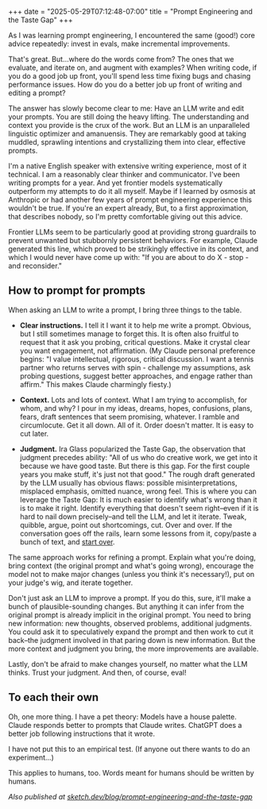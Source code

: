 +++
date = "2025-05-29T07:12:48-07:00"
title = "Prompt Engineering and the Taste Gap"
+++

As I was learning prompt engineering, I encountered the same (good!) core advice repeatedly: invest in evals, make incremental improvements.

That's great. But…where do the words come from? The ones that we evaluate, and iterate on, and augment with examples? When writing code, if you do a good job up front, you'll spend less time fixing bugs and chasing performance issues. How do you do a better job up front of writing and editing a prompt?

The answer has slowly become clear to me: Have an LLM write and edit your prompts. You are still doing the heavy lifting. The understanding and context you provide is the crux of the work. But an LLM is an unparalleled linguistic optimizer and amanuensis. They are remarkably good at taking muddled, sprawling intentions and crystallizing them into clear, effective prompts.

I'm a native English speaker with extensive writing experience, most of it technical. I am a reasonably clear thinker and communicator. I've been writing prompts for a year. And yet frontier models systematically outperform my attempts to do it all myself. Maybe if I learned by osmosis at Anthropic or had another few years of prompt engineering experience this wouldn't be true. If you're an expert already, But, to a first approximation, that describes nobody, so I'm pretty comfortable giving out this advice.

Frontier LLMs seem to be particularly good at providing strong guardrails to prevent unwanted but stubbornly persistent behaviors. For example, Claude generated this line, which proved to be strikingly effective in its context, and which I would never have come up with: "If you are about to do X - stop - and reconsider."

## How to prompt for prompts

When asking an LLM to write a prompt, I bring three things to the table.

- **Clear instructions.** I tell it I want it to help me write a prompt. Obvious, but I still sometimes manage to forget this. It is often also fruitful to request that it ask you probing, critical questions. Make it crystal clear you want engagement, not affirmation. (My Claude personal preference begins: "I value intellectual, rigorous, critical discussion. I want a tennis partner who returns serves with spin - challenge my assumptions, ask probing questions, suggest better approaches, and engage rather than affirm." This makes Claude charmingly fiesty.)

- **Context.** Lots and lots of context. What I am trying to accomplish, for whom, and why? I pour in my ideas, dreams, hopes, confusions, plans, fears, draft sentences that seem promising, whatever. I ramble and circumlocute. Get it all down. All of it. Order doesn't matter. It is easy to cut later.

- **Judgment.** Ira Glass popularized the Taste Gap, the observation that judgment precedes ability: "All of us who do creative work, we get into it because we have good taste. But there is this gap. For the first couple years you make stuff, it's just not that good." The rough draft generated by the LLM usually has obvious flaws: possible misinterpretations, misplaced emphasis, omitted nuance, wrong feel. This is where you can leverage the Taste Gap: It is much easier to identify what's wrong than it is to make it right. Identify everything that doesn't seem right–even if it is hard to nail down precisely–and tell the LLM, and let it iterate. Tweak, quibble, argue, point out shortcomings, cut. Over and over. If the conversation goes off the rails, learn some lessons from it, copy/paste a bunch of text, and [start over](/ai/push-pull-respond-restart).

The same approach works for refining a prompt. Explain what you're doing, bring context (the original prompt and what's going wrong), encourage the model not to make major changes (unless you think it's necessary!), put on your judge's wig, and iterate together.

Don't just ask an LLM to improve a prompt. If you do this, sure, it'll make a bunch of plausible-sounding changes. But anything it can infer from the original prompt is already implicit in the original prompt. You need to bring new information: new thoughts, observed problems, additional judgments. You could ask it to speculatively expand the prompt and then work to cut it back–the judgment involved in that paring down is new information. But the more context and judgment you bring, the more improvements are available.

Lastly, don't be afraid to make changes yourself, no matter what the LLM thinks. Trust your judgment. And then, of course, eval!

## To each their own

Oh, one more thing. I have a pet theory: Models have a house palette. Claude responds better to prompts that Claude writes. ChatGPT does a better job following instructions that it wrote.

I have not put this to an empirical test. (If anyone out there wants to do an experiment...)

This applies to humans, too. Words meant for humans should be written by humans.

*Also published at [sketch.dev/blog/prompt-engineering-and-the-taste-gap](https://sketch.dev/blog/prompt-engineering-and-the-taste-gap)*
